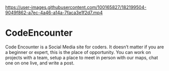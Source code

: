 https://user-images.githubusercontent.com/100165827/182199504-9049f862-a7ec-4a46-a14a-7faca3e1f2d7.mp4

# CodeEncounter

Code Encounter is a Social Media site for coders. It doesn’t matter if you are a beginner or expert, this is the place of opportunity. You can work on projects with a team, setup a place to meet in person with our maps, chat one on one live, and write a post. 
